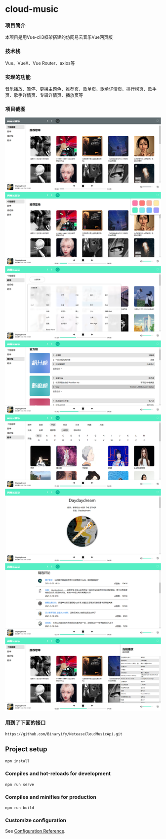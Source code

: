 # cloud-music

### 项目简介
本项目是用Vue-cli3框架搭建的仿网易云音乐Vue网页版

### 技术栈
Vue、VueX、Vue Router、axios等

### 实现的功能
音乐播放、暂停、更换主题色、推荐页、歌单页、歌单详情页、排行榜页、歌手页、歌手详情页、专辑详情页、播放页等

### 项目截图
![image](https://github.com/Echo-ChengZhang/Cloud-Music/blob/main/image/1.png)
![image](https://github.com/Echo-ChengZhang/Cloud-Music/blob/main/image/2.png)
![image](https://github.com/Echo-ChengZhang/Cloud-Music/blob/main/image/3.png)
![image](https://github.com/Echo-ChengZhang/Cloud-Music/blob/main/image/4.png)
![image](https://github.com/Echo-ChengZhang/Cloud-Music/blob/main/image/5.png)
![image](https://github.com/Echo-ChengZhang/Cloud-Music/blob/main/image/6.png)
![image](https://github.com/Echo-ChengZhang/Cloud-Music/blob/main/image/7.png)
![image](https://github.com/Echo-ChengZhang/Cloud-Music/blob/main/image/8.png)


### 用到了下面的接口
```
https://github.com/Binaryify/NeteaseCloudMusicApi.git
```

## Project setup
```
npm install
```

### Compiles and hot-reloads for development
```
npm run serve
```

### Compiles and minifies for production
```
npm run build
```

### Customize configuration
See [Configuration Reference](https://cli.vuejs.org/config/).
